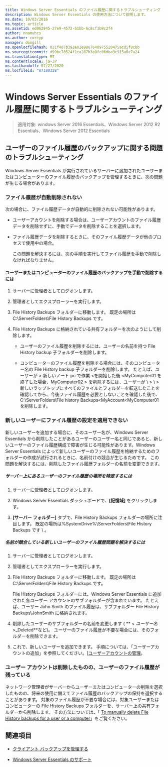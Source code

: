 ```yaml
---
title: Windows Server Essentials のファイル履歴に関するトラブルシューティング
description: Windows Server Essentials の使用方法について説明します。
ms.date: 10/03/2016
ms.topic: article
ms.assetid: ed062945-27e9-4572-b1bb-6c8cf1b9c2f4
author: nnamuhcs
ms.author: coreyp
manager: dongill
ms.openlocfilehash: 031f407b392e02e9867640975520475acd5f8cbb
ms.sourcegitcommit: d99bc78524f1ca287b3e8fc06dba3c915a6e7a24
ms.translationtype: MT
ms.contentlocale: ja-JP
ms.lasthandoff: 07/27/2020
ms.locfileid: "87180328"
---
```

# <a name="troubleshoot-file-history-in-windows-server-essentials"></a>Windows Server Essentials のファイル履歴に関するトラブルシューティング

>適用対象: windows Server 2016 Essentials、Windows Server 2012 R2 Essentials、Windows Server 2012 Essentials

## <a name="troubleshoot-issues-with-user-file-history-backups"></a>ユーザーのファイル履歴のバックアップに関する問題のトラブルシューティング
 Windows Server Essentials が実行されているサーバーに追加されたユーザーまたはコンピューターのファイル履歴のバックアップを管理するときに、次の問題が生じる場合があります。

### <a name="file-history-data-is-not-automatically-deleted"></a>ファイル履歴が自動削除されない
 次の場合に、ファイル履歴データが自動的に削除されない可能性があります。

- ユーザーアカウントを削除する場合は、ユーザーアカウントのファイル履歴データを削除せずに、手動でデータを削除することを選択します。

- ファイル履歴データを削除するときに、そのファイル履歴データが他のプロセスで使用中の場合。

  この問題を解決するには、次の手順を実行してファイル履歴を手動で削除しなければなりません。

####  <a name="to-manually-delete-file-history-backups-for-a-user-or-a-computer"></a><a name="BKMK_manuallyDelete"></a>ユーザーまたはコンピューターのファイル履歴のバックアップを手動で削除するには

1.  サーバーに管理者としてログオンします。

2.  管理者としてエクスプローラーを実行します。

3.  File History Backups フォルダーに移動します。 既定の場所は C:\ServerFolders\File History Backups です。

4.  File History Backups に格納されている共有フォルダーを次のようにして削除します。

    -   ユーザーのファイル履歴を削除するには、ユーザーの名前を持つ File History backup 子フォルダーを削除します。

    -   コンピューターのファイル履歴を削除する場合には、そのコンピューター名の File History backup 子フォルダーを削除します。 たとえば、ユーザーが \> 新しいノート pc で作業 <を開始した後 <MyComputer01 を終了した場合、MyComputer02 \> を削除するには、ユーザーが \\ \> \\ \> 新しいラップトップにすべてのファイルとフォルダーを転送したことを確認してから、今後ファイル履歴を必要としないことを確認した後で、C:\ServerFolders\File history Backups<MyAccount<MyComputer01 を削除します。

### <a name="cannot-apply-file-history-setting-to-a-new-user"></a>新しいユーザーにファイル履歴の設定を適用できない
 新しいユーザーを追加する場合に、そのユーザー名が、Windows Server Essentials から削除したことがあるユーザーのユーザー名と同じであると、新しいユーザーのファイル履歴構成で障害が生じる可能性があります。Windows Server Essentials によって新しいユーザーのファイル履歴を格納するためのフォルダーの作成が試行されるときに、名前付けの競合が生じるためです。 この問題を解決するには、削除したファイル履歴フォルダーの名前を変更できます。

##### <a name="to-locate-user-file-history-on-the-server"></a>サーバー上にあるユーザーのファイル履歴の場所を特定するには

1.  サーバーに管理者としてログオンします。

2.  Windows Server Essentials ダッシュボードで、**[記憶域]** をクリックします。

3.  **[サーバー フォルダー]** タブで、File History Backups フォルダーの場所に注目します。 既定の場所は%SystemDrive%\ServerFolders\File History Backups です \\ 。

##### <a name="to-resolve-file-history-issues-for-a-new-user-with-a-name-conflict"></a>名前が競合している新しいユーザーのファイル履歴問題を解決するには

1.  サーバーに管理者としてログオンします。

2.  管理者としてエクスプローラーを実行します。

3.  File History Backups フォルダーに移動します。 既定の場所は C:\ServerFolders\File History Backups です。

     File History Backups フォルダーには、Windows Server Essentials に追加された各ユーザー アカウントのサブフォルダーが含まれています。 たとえば、ユーザー John Smith のファイル履歴は、サブフォルダー File History Backups\JohnSmith に格納されます。

4.  削除したユーザーのサブフォルダーの名前を変更します ( ** < *ユーザー名*>_Deleted**など)。 ユーザーのファイル履歴が不要な場合には、そのフォルダーを削除できます。

5. これで、新しいユーザーを追加できます。 手順については、「ユーザーアカウントの追加」を参照してください。[[ユーザーアカウントの管理](../manage/Manage-User-Accounts-in-Windows-Server-Essentials.md)。

### <a name="a-user-account-was-removed-but-the-users-file-history-remains"></a>ユーザー アカウントは削除したものの、ユーザーのファイル履歴が残っている
 ネットワーク管理者がサーバーからユーザーまたはコンピューターの削除を選択したものの、将来の使用に備えてファイル履歴のバックアップの保持を選択することがあります。 対象のファイル履歴が不要な場合には、対象ユーザーまたはコンピューターの File History Backups フォルダーを、サーバー上の共有フォルダーから削除します。 その方法については、「 [To manually delete File History backups for a user or a computer](../support/Troubleshoot-File-History-in-Windows-Server-Essentials.md#BKMK_manuallyDelete)」をご覧ください。


## <a name="see-also"></a>関連項目

-   [クライアント バックアップを管理する](../manage/Manage-Client-Computer-Backup-in-Windows-Server-Essentials.md)

-   [Windows Server Essentials のサポート](../support/Support-Windows-Server-Essentials.md)

